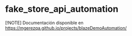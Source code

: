 # fake_store_api_automation
[!NOTE] Documentación disponible en https://mgerezqa.github.io/projects/blazeDemoAutomation/
